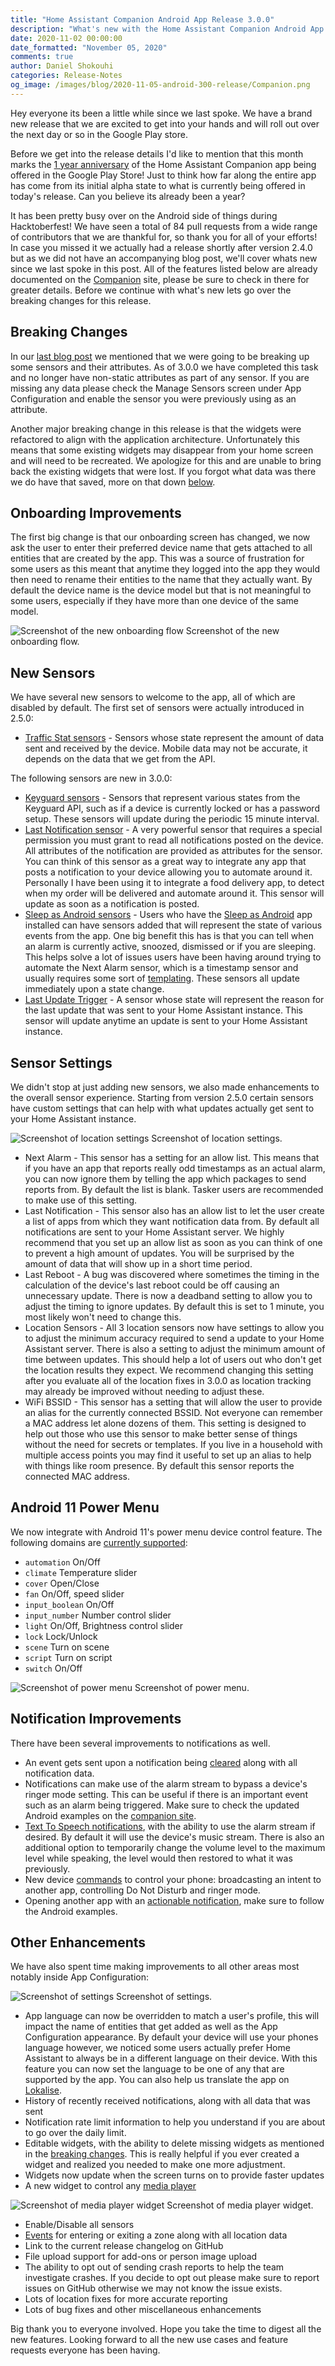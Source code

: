 ```yaml
---
title: "Home Assistant Companion Android App Release 3.0.0"
description: "What's new with the Home Assistant Companion Android App in 3.0.0"
date: 2020-11-02 00:00:00
date_formatted: "November 05, 2020"
comments: true
author: Daniel Shokouhi
categories: Release-Notes
og_image: /images/blog/2020-11-05-android-300-release/Companion.png
---
```


Hey everyone its been a little while since we last spoke. We have a brand new release that we are excited to get into your hands and will roll out over the next day or so in the Google Play store.

Before we get into the release details I'd like to mention that this month marks the [1 year anniversary](https://youtu.be/tc17q1Zn0Xs?t=3487) of the Home Assistant Companion app being offered in the Google Play Store! Just to think how far along the entire app has come from its initial alpha state to what is currently being offered in today's release. Can you believe its already been a year?

It has been pretty busy over on the Android side of things during Hacktoberfest! We have seen a total of 84 pull requests from a wide range of contributors that we are thankful for, so thank you for all of your efforts! In case you missed it we actually had a release shortly after version 2.4.0 but as we did not have an accompanying blog post, we'll cover whats new since we last spoke in this post. All of the features listed below are already documented on the [Companion](https://companion.home-assistant.io/) site, please be sure to check in there for greater details. Before we continue with what's new lets go over the breaking changes for this release.

## Breaking Changes

In our [last blog post](https://www.home-assistant.io/blog/2020/09/12/android-240-release/) we mentioned that we were going to be breaking up some sensors and their attributes. As of 3.0.0 we have completed this task and no longer have non-static attributes as part of any sensor. If you are missing any data please check the Manage Sensors screen under App Configuration and enable the sensor you were previously using as an attribute.

Another major breaking change in this release is that the widgets were refactored to align with the application architecture. Unfortunately this means that some existing widgets may disappear from your home screen and will need to be recreated. We apologize for this and are unable to bring back the existing widgets that were lost. If you forgot what data was there we do have that saved, more on that down [below](#other-enhancements).

## Onboarding Improvements

The first big change is that our onboarding screen has changed, we now ask the user to enter their preferred device name that gets attached to all entities that are created by the app. This was a source of frustration for some users as this meant that anytime they logged into the app they would then need to rename their entities to the name that they actually want. By default the device name is the device model but that is not meaningful to some users, especially if they have more than one device of the same model.


<p class='img'>
<img src='/images/blog/2020-11-05-android-300-release/onboarding.png' alt='Screenshot of the new onboarding flow'></a>
Screenshot of the new onboarding flow.
</p>


## New Sensors

We have several new sensors to welcome to the app, all of which are disabled by default. The first set of sensors were actually introduced in 2.5.0:

- [Traffic Stat sensors](https://companion.home-assistant.io/docs/core/sensors#traffic-stats-sensor) - Sensors whose state represent the amount of data sent and received by the device. Mobile data may not be accurate, it depends on the data that we get from the API.

The following sensors are new in 3.0.0:

- [Keyguard sensors](https://companion.home-assistant.io/docs/core/sensors#keyguard-sensors) - Sensors that represent various states from the Keyguard API, such as if a device is currently locked or has a password setup. These sensors will update during the periodic 15 minute interval.
- [Last Notification sensor](https://companion.home-assistant.io/docs/core/sensors#last-notification-sensor) - A very powerful sensor that requires a special permission you must grant to read all notifications posted on the device. All attributes of the notification are provided as attributes for the sensor. You can think of this sensor as a great way to integrate any app that posts a notification to your device allowing you to automate around it. Personally I have been using it to integrate a food delivery app, to detect when my order will be delivered and automate around it. This sensor will update as soon as a notification is posted.
- [Sleep as Android sensors](https://companion.home-assistant.io/docs/core/sensors#sleep-as-android-sensors) - Users who have the [Sleep as Android](https://play.google.com/store/apps/details?id=com.urbandroid.sleep) app installed can have sensors added that will represent the state of various events from the app. One big benefit this has is that you can tell when an alarm is currently active, snoozed, dismissed or if you are sleeping. This helps solve a lot of issues users have been having around trying to automate the Next Alarm sensor, which is a timestamp sensor and usually requires some sort of [templating](https://community.home-assistant.io/t/how-to-use-next-alarm-sensor/221686). These sensors all update immediately upon a state change.
- [Last Update Trigger](https://companion.home-assistant.io/docs/core/sensors#last-update-trigger-sensor) - A sensor whose state will represent the reason for the last update that was sent to your Home Assistant instance. This sensor will update anytime an update is sent to your Home Assistant instance.

## Sensor Settings

We didn't stop at just adding new sensors, we also made enhancements to the overall sensor experience. Starting from version 2.5.0 certain sensors have custom settings that can help with what updates actually get sent to your Home Assistant instance.


<p class='img'>
<img src='/images/blog/2020-11-05-android-300-release/location_sensor_settings.png' alt='Screenshot of location settings'></a>
Screenshot of location settings.
</p>

- Next Alarm - This sensor has a setting for an allow list. This means that if you have an app that reports really odd timestamps as an actual alarm, you can now ignore them by telling the app which packages to send reports from. By default the list is blank. Tasker users are recommended to make use of this setting.
- Last Notification - This sensor also has an allow list to let the user create a list of apps from which they want notification data from. By default all notifications are sent to your Home Assistant server. We highly recommend that you set up an allow list as soon as you can think of one to prevent a high amount of updates. You will be surprised by the amount of data that will show up in a short time period.
- Last Reboot - A bug was discovered where sometimes the timing in the calculation of the device's last reboot could be off causing an unnecessary update. There is now a deadband setting to allow you to adjust the timing to ignore updates. By default this is set to 1 minute, you most likely won't need to change this.
- Location Sensors - All 3 location sensors now have settings to allow you to adjust the minimum accuracy required to send a update to your Home Assistant server. There is also a setting to adjust the minimum amount of time between updates. This should help a lot of users out who don't get the location results they expect. We recommend changing this setting after you evaluate all of the location fixes in 3.0.0 as location tracking may already be improved without needing to adjust these. 
- WiFi BSSID - This sensor has a setting that will allow the user to provide an alias for the currently connected BSSID. Not everyone can remember a MAC address let alone dozens of them. This setting is designed to help out those who use this sensor to make better sense of things without the need for secrets or templates. If you live in a household with multiple access points you may find it useful to set up an alias to help with things like room presence. By default this sensor reports the connected MAC address.


## Android 11 Power Menu

We now integrate with Android 11's power menu device control feature. The following domains are [currently supported](https://companion.home-assistant.io/docs/integrations/android-power-menu):

-  `automation` On/Off
-  `climate` Temperature slider
-  `cover` Open/Close
-  `fan` On/Off, speed slider
-  `input_boolean` On/Off
-  `input_number` Number control slider
-  `light` On/Off, Brightness control slider
-  `lock` Lock/Unlock
-  `scene` Turn on scene
-  `script` Turn on script
-  `switch` On/Off


<p class='img'>
<img src='/images/blog/2020-11-05-android-300-release/power_menu.png' alt='Screenshot of power menu'></a>
Screenshot of power menu.
</p>


## Notification Improvements

There have been several improvements to notifications as well.

- An event gets sent upon a notification being [cleared](https://companion.home-assistant.io/docs/notifications/notification-cleared) along with all notification data.
- Notifications can make use of the alarm stream to bypass a device's ringer mode setting. This can be useful if there is an important event such as an alarm being triggered. Make sure to check the updated Android examples on the [companion site](https://companion.home-assistant.io/docs/notifications/critical-notifications).
- [Text To Speech notifications](https://companion.home-assistant.io/docs/notifications/notifications-basic#text-to-speech-notifications), with the ability to use the alarm stream if desired. By default it will use the device's music stream. There is also an additional option to temporarily change the volume level to the maximum level while speaking, the level would then restored to what it was previously.
- New device [commands](https://companion.home-assistant.io/docs/notifications/notification-commands) to control your phone: broadcasting an intent to another app, controlling Do Not Disturb and ringer mode.
- Opening another app with an [actionable notification](https://companion.home-assistant.io/docs/notifications/actionable-notifications#building-automations-for-notification-actions), make sure to follow the Android examples.


## Other Enhancements

We have also spent time making improvements to all other areas most notably inside App Configuration:

<p class='img'>
<img src='/images/blog/2020-11-05-android-300-release/settings.png' alt='Screenshot of settings'></a>
Screenshot of settings.
</p>

- App language can now be overridden to match a user's profile, this will impact the name of entities that get added as well as the App Configuration appearance. By default your device will use your phones language however, we noticed some users actually prefer Home Assistant to always be in a different language on their device. With this feature you can now set the language to be one of any that are supported by the app. You can also help us translate the app on [Lokalise](https://lokalise.com/public/145814835dd655bc5ab0d0.36753359/).
- History of recently received notifications, along with all data that was sent
- Notification rate limit information to help you understand if you are about to go over the daily limit.
- Editable widgets, with the ability to delete missing widgets as mentioned in the [breaking changes](#breaking-changes). This is really helpful if you ever created a widget and realized you needed to make one more adjustment.
- Widgets now update when the screen turns on to provide faster updates
- A new widget to control any [media player](https://companion.home-assistant.io/docs/integrations/android-widgets#media-player)

<p class='img'>
<img src='/images/blog/2020-11-05-android-300-release/media_player_widget.png' alt='Screenshot of media player widget'></a>
Screenshot of media player widget.
</p>

- Enable/Disable all sensors
- [Events](https://companion.home-assistant.io/docs/integrations/app-events) for entering or exiting a zone along with all location data
- Link to the current release changelog on GitHub
- File upload support for add-ons or person image upload
- The ability to opt out of sending crash reports to help the team investigate crashes. If you decide to opt out please make sure to report issues on GitHub otherwise we may not know the issue exists.
- Lots of location fixes for more accurate reporting
- Lots of bug fixes and other miscellaneous enhancements


Big thank you to everyone involved. Hope you take the time to digest all the new features. Looking forward to all the new use cases and feature requests everyone has been having.
